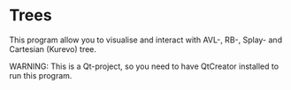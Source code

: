 # Trees
This program allow you to visualise and interact with AVL-, RB-, Splay- and Cartesian (Kurevo) tree.

WARNING: This is a Qt-project, so you need to have QtCreator installed to run this program.
